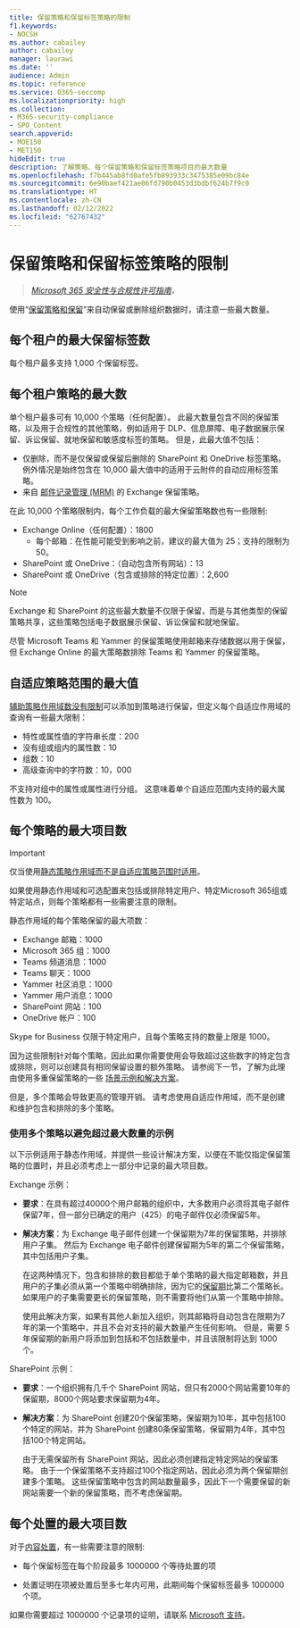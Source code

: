 ```yaml
---
title: 保留策略和保留标签策略的限制
f1.keywords:
- NOCSH
ms.author: cabailey
author: cabailey
manager: laurawi
ms.date: ''
audience: Admin
ms.topic: reference
ms.service: O365-seccomp
ms.localizationpriority: high
ms.collection:
- M365-security-compliance
- SPO_Content
search.appverid:
- MOE150
- MET150
hideEdit: true
description: 了解策略、每个保留策略和保留标签策略项目的最大数量
ms.openlocfilehash: f7b445ab8fd0afe5fb893933c3475385e09bc84e
ms.sourcegitcommit: 6e90baef421ae06fd790b0453d3bdbf624b7f9c0
ms.translationtype: HT
ms.contentlocale: zh-CN
ms.lasthandoff: 02/12/2022
ms.locfileid: "62767432"
---
```

# <a name="limits-for-retention-policies-and-retention-label-policies"></a>保留策略和保留标签策略的限制

>*[Microsoft 365 安全性与合规性许可指南](/office365/servicedescriptions/microsoft-365-service-descriptions/microsoft-365-tenantlevel-services-licensing-guidance/microsoft-365-security-compliance-licensing-guidance)。*

使用“[保留策略和保留](retention.md#retention-policies-and-retention-labels)”来自动保留或删除组织数据时，请注意一些最大数量。

## <a name="maximum-number-of-retention-labels-per-tenant"></a>每个租户的最大保留标签数

每个租户最多支持 1,000 个保留标签。

## <a name="maximum-number-of-policies-per-tenant"></a>每个租户策略的最大数

单个租户最多可有 10,000 个策略（任何配置）。 此最大数量包含不同的保留策略，以及用于合规性的其他策略，例如适用于 DLP、信息屏障、电子数据展示保留、诉讼保留、就地保留和敏感度标签的策略。 但是，此最大值不包括：

- 仅删除，而不是仅保留或保留后删除的 SharePoint 和 OneDrive 标签策略。 例外情况是始终包含在 10,000 最大值中的适用于云附件的自动应用标签策略。
- 来自 [邮件记录管理 (MRM)](/exchange/security-and-compliance/messaging-records-management/messaging-records-management) 的 Exchange 保留策略。

在此 10,000 个策略限制内，每个工作负载的最大保留策略数也有一些限制:

- Exchange Online（任何配置）：1800
    - 每个邮箱：在性能可能受到影响之前，建议的最大值为 25；支持的限制为 50。
- SharePoint 或 OneDrive：（自动包含所有网站）：13
- SharePoint 或 OneDrive（包含或排除的特定位置）：2,600

> [!NOTE]
> Exchange 和 SharePoint 的这些最大数量不仅限于保留，而是与其他类型的保留策略共享，这些策略包括电子数据展示保留、诉讼保留和就地保留。

尽管 Microsoft Teams 和 Yammer 的保留策略使用邮箱来存储数据以用于保留，但 Exchange Online 的最大策略数排除 Teams 和 Yammer 的保留策略。

## <a name="maximums-for-adaptive-policy-scopes"></a>自适应策略范围的最大值

[辅助策略作用域数没有限制](retention.md#adaptive-or-static-policy-scopes-for-retention)可以添加到策略进行保留，但定义每个自适应作用域的查询有一些最大限制：

- 特性或属性值的字符串长度：200
- 没有组或组内的属性数：10
- 组数：10
- 高级查询中的字符数：10，000

不支持对组中的属性或属性进行分组。 这意味着单个自适应范围内支持的最大属性数为 100。

## <a name="maximum-number-of-items-per-policy"></a>每个策略的最大项目数

> [!IMPORTANT]
> 仅当使用[静态策略作用域而不是自适应策略范围时适用](retention.md#adaptive-or-static-policy-scopes-for-retention)。

如果使用静态作用域和可选配置来包括或排除特定用户、特定Microsoft 365组或特定站点，则每个策略都有一些需要注意的限制。 

静态作用域的每个策略保留的最大项数：

- Exchange 邮箱：1000
- Microsoft 365 组：1000
- Teams 频道消息：1000
- Teams 聊天：1000
- Yammer 社区消息：1000
- Yammer 用户消息：1000
- SharePoint 网站：100
- OneDrive 帐户：100

Skype for Business 仅限于特定用户，且每个策略支持的数量上限是 1000。

因为这些限制针对每个策略，因此如果你需要使用会导致超过这些数字的特定包含或排除，则可以创建具有相同保留设置的额外策略。 请参阅下一节，了解为此理由使用多重保留策略的一些 [场景示例和解决方案](#examples-of-using-multiple-policies-to-avoid-exceeding-maximum-numbers)。

但是，多个策略会导致更高的管理开销。 请考虑使用自适应作用域，而不是创建和维护包含和排除的多个策略。

### <a name="examples-of-using-multiple-policies-to-avoid-exceeding-maximum-numbers"></a>使用多个策略以避免超过最大数量的示例

以下示例适用于静态作用域，并提供一些设计解决方案，以便在不能仅指定保留策略的位置时，并且必须考虑上一部分中记录的最大项目数。

Exchange 示例：

- **要求**：在具有超过40000个用户邮箱的组织中，大多数用户必须将其电子邮件保留7年，但一部分已确定的用户（425）的电子邮件仅必须保留5年。

- **解决方案**：为 Exchange 电子邮件创建一个保留期为7年的保留策略，并排除用户子集。 然后为 Exchange 电子邮件创建保留期为5年的第二个保留策略，其中包括用户子集。 
    
    在这两种情况下，包含和排除的数目都低于单个策略的最大指定邮箱数，并且用户的子集必须从第一个策略中明确排除，因为它的[保留期](retention.md#the-principles-of-retention-or-what-takes-precedence)比第二个策略长。如果用户的子集需要更长的保留策略，则不需要将他们从第一个策略中排除。
     
    使用此解决方案，如果有其他人新加入组织，则其邮箱将自动包含在限期为7年的第一个策略中，并且不会对支持的最大数量产生任何影响。 但是，需要 5 年保留期的新用户将添加到包括和不包括数量中，并且该限制将达到 1000 个。

SharePoint 示例：

- **要求**：一个组织拥有几千个 SharePoint 网站，但只有2000个网站需要10年的保留期，8000个网站要求保留期为4年。

- **解决方案**：为 SharePoint 创建20个保留策略，保留期为10年，其中包括100个特定的网站，并为 SharePoint 创建80条保留策略，保留期为4年，其中包括100个特定网站。
    
    由于无需保留所有 SharePoint 网站，因此必须创建指定特定网站的保留策略。 由于一个保留策略不支持超过100个指定网站，因此必须为两个保留期创建多个策略。 这些保留策略中包含的网站数量最多，因此下一个需要保留的新网站需要一个新的保留策略，而不考虑保留期。

## <a name="maximum-number-of-items-for-disposition"></a>每个处置的最大项目数

对于[内容处置](disposition.md)，有一些需要注意的限制:

- 每个保留标签在每个阶段最多 1000000 个等待处置的项

- 处置证明在项被处置后至多七年内可用，此期间每个保留标签最多 1000000 个项。 
    
如果你需要超过 1000000 个记录项的证明，请联系 [Microsoft 支持](../admin/get-help-support.md)。
